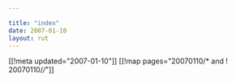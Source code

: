```yaml
---

title: "index"
date: 2007-01-10
layout: rut
---
```


[[!meta updated="2007-01-10"]]
[[!map pages="20070110/* and ! 20070110/*/*"]]
